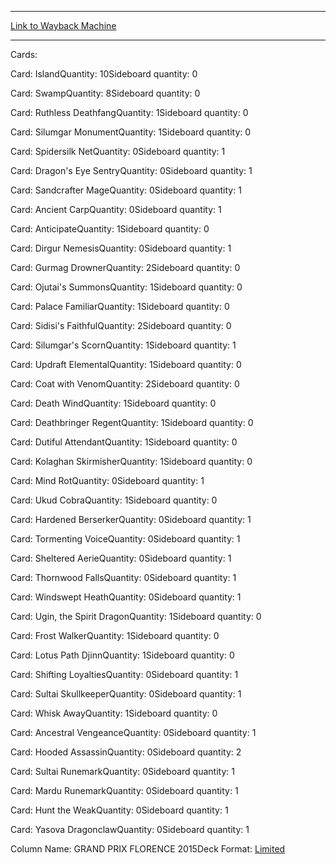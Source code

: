 
---
[Link to Wayback Machine](https://web.archive.org/web/20160703234121/http://magic.wizards.com/en/articles/decks/adrian-rosada-finals-draft-2015-05-17)

[_metadata_:generator]:- "Drupal 7 (http://drupal.org)"
[_metadata_:node]:- "389981"
[_metadata_:publish_date]:- "2015-05-17"
[_metadata_:source]:- "article"
[_metadata_:title]:- "Adrian Rosada - Finals Draft"
[_metadata_:wayback_capture_timestamp]:- "2016-07-03 23:41:21"
[_metadata_:wayback_raw_url]:- "https://web.archive.org/web/20160703234121id_/http://magic.wizards.com/en/articles/decks/adrian-rosada-finals-draft-2015-05-17"
[_metadata_:wayback_url]:- "http://magic.wizards.com/en/articles/decks/adrian-rosada-finals-draft-2015-05-17"
---





Cards: 

Card: IslandQuantity: 10Sideboard quantity: 0 



Card: SwampQuantity: 8Sideboard quantity: 0 



Card: Ruthless DeathfangQuantity: 1Sideboard quantity: 0 



Card: Silumgar MonumentQuantity: 1Sideboard quantity: 0 



Card: Spidersilk NetQuantity: 0Sideboard quantity: 1 



Card: Dragon's Eye SentryQuantity: 0Sideboard quantity: 1 



Card: Sandcrafter MageQuantity: 0Sideboard quantity: 1 



Card: Ancient CarpQuantity: 0Sideboard quantity: 1 



Card: AnticipateQuantity: 1Sideboard quantity: 0 



Card: Dirgur NemesisQuantity: 0Sideboard quantity: 1 



Card: Gurmag DrownerQuantity: 2Sideboard quantity: 0 



Card: Ojutai's SummonsQuantity: 1Sideboard quantity: 0 



Card: Palace FamiliarQuantity: 1Sideboard quantity: 0 



Card: Sidisi's FaithfulQuantity: 2Sideboard quantity: 0 



Card: Silumgar's ScornQuantity: 1Sideboard quantity: 1 



Card: Updraft ElementalQuantity: 1Sideboard quantity: 0 



Card: Coat with VenomQuantity: 2Sideboard quantity: 0 



Card: Death WindQuantity: 1Sideboard quantity: 0 



Card: Deathbringer RegentQuantity: 1Sideboard quantity: 0 



Card: Dutiful AttendantQuantity: 1Sideboard quantity: 0 



Card: Kolaghan SkirmisherQuantity: 1Sideboard quantity: 0 



Card: Mind RotQuantity: 0Sideboard quantity: 1 



Card: Ukud CobraQuantity: 1Sideboard quantity: 0 



Card: Hardened BerserkerQuantity: 0Sideboard quantity: 1 



Card: Tormenting VoiceQuantity: 0Sideboard quantity: 1 



Card: Sheltered AerieQuantity: 0Sideboard quantity: 1 



Card: Thornwood FallsQuantity: 0Sideboard quantity: 1 



Card: Windswept HeathQuantity: 0Sideboard quantity: 1 



Card: Ugin, the Spirit DragonQuantity: 1Sideboard quantity: 0 



Card: Frost WalkerQuantity: 1Sideboard quantity: 0 



Card: Lotus Path DjinnQuantity: 1Sideboard quantity: 0 



Card: Shifting LoyaltiesQuantity: 0Sideboard quantity: 1 



Card: Sultai SkullkeeperQuantity: 0Sideboard quantity: 1 



Card: Whisk AwayQuantity: 1Sideboard quantity: 0 



Card: Ancestral VengeanceQuantity: 0Sideboard quantity: 1 



Card: Hooded AssassinQuantity: 0Sideboard quantity: 2 



Card: Sultai RunemarkQuantity: 0Sideboard quantity: 1 



Card: Mardu RunemarkQuantity: 0Sideboard quantity: 1 



Card: Hunt the WeakQuantity: 0Sideboard quantity: 1 



Card: Yasova DragonclawQuantity: 0Sideboard quantity: 1 

Column Name: GRAND PRIX FLORENCE 2015Deck Format: [Limited](/en/deck-format/limited)


 

 
